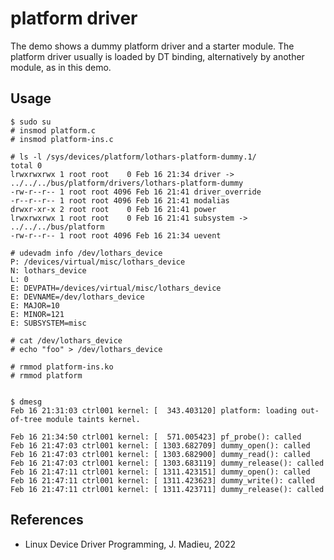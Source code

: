 # platform driver

The demo shows a dummy platform driver and a starter module. The
platform driver usually is loaded by DT binding, alternatively by
another module, as in this demo.  

## Usage

```
$ sudo su
# insmod platform.c
# insmod platform-ins.c

# ls -l /sys/devices/platform/lothars-platform-dummy.1/
total 0
lrwxrwxrwx 1 root root    0 Feb 16 21:34 driver -> ../../../bus/platform/drivers/lothars-platform-dummy
-rw-r--r-- 1 root root 4096 Feb 16 21:41 driver_override
-r--r--r-- 1 root root 4096 Feb 16 21:41 modalias
drwxr-xr-x 2 root root    0 Feb 16 21:41 power
lrwxrwxrwx 1 root root    0 Feb 16 21:41 subsystem -> ../../../bus/platform
-rw-r--r-- 1 root root 4096 Feb 16 21:34 uevent

# udevadm info /dev/lothars_device
P: /devices/virtual/misc/lothars_device
N: lothars_device
L: 0
E: DEVPATH=/devices/virtual/misc/lothars_device
E: DEVNAME=/dev/lothars_device
E: MAJOR=10
E: MINOR=121
E: SUBSYSTEM=misc

# cat /dev/lothars_device
# echo "foo" > /dev/lothars_device

# rmmod platform-ins.ko
# rmmod platform


$ dmesg
Feb 16 21:31:03 ctrl001 kernel: [  343.403120] platform: loading out-of-tree module taints kernel.

Feb 16 21:34:50 ctrl001 kernel: [  571.005423] pf_probe(): called
Feb 16 21:47:03 ctrl001 kernel: [ 1303.682709] dummy_open(): called
Feb 16 21:47:03 ctrl001 kernel: [ 1303.682900] dummy_read(): called
Feb 16 21:47:03 ctrl001 kernel: [ 1303.683119] dummy_release(): called
Feb 16 21:47:11 ctrl001 kernel: [ 1311.423151] dummy_open(): called
Feb 16 21:47:11 ctrl001 kernel: [ 1311.423623] dummy_write(): called
Feb 16 21:47:11 ctrl001 kernel: [ 1311.423711] dummy_release(): called
```

## References
* Linux Device Driver Programming, J. Madieu, 2022
